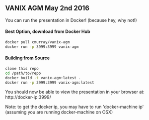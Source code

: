VANIX AGM May 2nd 2016
---

You can run the presentation in Docker! (because hey, why not!)

#### Best Option, download from Docker Hub

``` sh
docker pull cmurray/vanix-agm
docker run -p 3999:3999 vanix-agm
```

#### Building from Source
``` sh
clone this repo
cd /path/to/repo
docker build -t vanix-agm:latest .
docker run -p 3999:3999 vanix-agm:latest
```

You should now be able to view the presentation in your browser at: http://docker-ip:3999/

Note: to get the docker ip, you may have to run 'docker-machine ip' (assuming you are running docker-machine on OSX)
